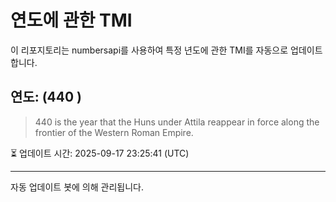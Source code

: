 
# 연도에 관한 TMI

이 리포지토리는 numbersapi를 사용하여 특정 년도에 관한 TMI를 자동으로 업데이트합니다.

## 연도: (440 )
> 440 is the year that the Huns under Attila reappear in force along the frontier of the Western Roman Empire.

⏳ 업데이트 시간: 2025-09-17 23:25:41 (UTC)

---
자동 업데이트 봇에 의해 관리됩니다.
